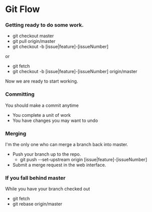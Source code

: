 # Git Flow

### Getting ready to do some work.

*  git checkout master
*  git pull origin/master
*  git checkout -b [issue|feature]-[issueNumber]

or

*  git fetch
*  git checkout -b [issue|feature]-[issueNumber] origin/master

Now we are ready to start working.

### Committing

You should make a commit anytime
*  You complete a unit of work 
*  You have changes you may want to undo

### Merging 

I'm the only one who can merge a branch back into master.
*  Push your branch up to the repo.
    *  git push --set-upstream origin [issue|feature]-[issueNumber]
*  Submit a merge request in the web interface.

### If you fall behind master

While you have your branch checked out
*  git fetch
*  git rebase origin/master
